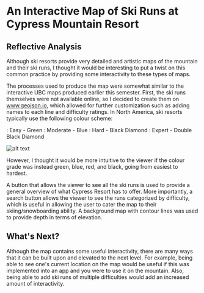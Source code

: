 # An Interactive Map of Ski Runs at Cypress Mountain Resort

## Reflective Analysis
Although ski resorts provide very detailed and artistic maps of the mountain and their ski runs, I thought it would be interesting to put a twist on this common practice by providing some interactivity to these types of maps. 

The processes used to produce the map were somewhat similar to the interactive UBC maps produced earlier this semester. First, the ski runs themselves were not available online, so I decided to create them on www.geojson.io, which allowed for further customization such as adding names to each line and difficulty ratings. In North America, ski resorts typically use the following colour scheme:

:  Easy - Green
:  Moderate - Blue
:  Hard - Black Diamond
:  Expert - Double Black Diamond

![alt text](https://raw.githubusercontent.com/UBC-GEOB472-Spring2019/dminney-web/master/Lab%202/SkiArea.png)

However, I thought it would be more intuitive to the viewer if the colour grade was instead green, blue, red, and black, going from easiest to hardest. 

A button that allows the viewer to see all the ski runs is used to provide a general overview of what Cypress Resort has to offer. More importantly, a search button allows the viewer to see the runs categorized by difficulty, which is useful in allowing the user to cater the map to their skiing/snowboarding ability. A background map with contour lines was used to provide depth in terms of elevation. 

## What's Next?
Although the map contains some useful interactivity, there are many ways that it can be built upon and elevated to the next level. For example, being able to see one's current location on the map would be useful if this was implemented into an app and you were to use it on the mountain. Also, being able to add ski runs of multiple difficulties would add an increased amount of interactivity. 

